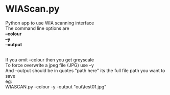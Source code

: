 # WIAScan.py
Python app to use WIA scanning interface<BR>
The command line options are<BR>
**–colour**<BR>
**–y**<BR>
**–output**<BR><BR>

If you omit –colour then you get greyscale<BR>
To force overwrite a jpeg file (JPG) use –y<BR>
And –output should be in quotes "path here" its the full file path you want to save<BR>
eg:<BR>
WIASCAN.py -colour -y -output "out\test01.jpg"
